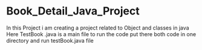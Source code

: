 # Book_Detail_Java_Project
In this Project  i am creating a project related to Object and classes in java
Here TestBook .java is a main file to run the code put there both code in one directory and run testBook.java file

